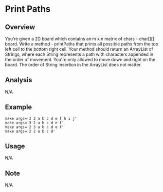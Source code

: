 # Print Paths

Overview
---
You're given a 2D board which contains an m x n matrix of chars - char[][]
board. Write a method - printPaths that prints all possible paths from the
top left cell to the bottom right cell. Your method should return an 
ArrayList of Strings, where each String represents a path with 
characters appended in the order of movement. You're only 
allowed to move down and right on the board. The order of 
String insertion in the ArrayList does not matter.

Analysis
---
N/A

Example
---
```
make args='3 3 a b c d e f h i j'
make args='3 2 a b c d e f'
make args='2 3 a b c d e f'
make args='2 2 a b c d'
```

Usage
---
N/A

Note
---
N/A


